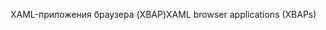 <span data-ttu-id="7c697-101">XAML-приложения браузера (XBAP)</span><span class="sxs-lookup"><span data-stu-id="7c697-101">XAML browser applications (XBAPs)</span></span>